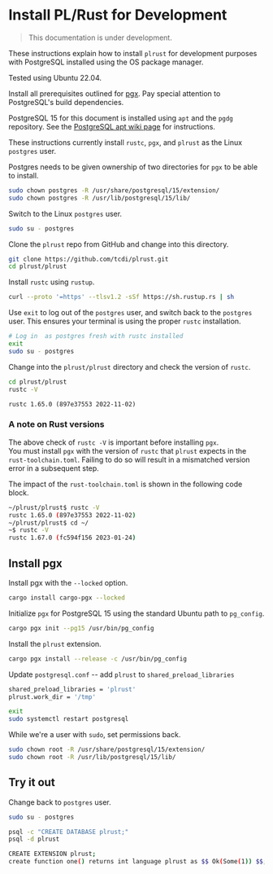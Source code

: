 # Install PL/Rust for Development

> This documentation is under development.

These instructions explain how to install `plrust` for development purposes
with PostgreSQL installed using the OS package manager.

Tested using Ubuntu 22.04.

Install all prerequisites outlined for [pgx](https://github.com/tcdi/pgx#system-requirements).
Pay special attention to PostgreSQL's build dependencies.

PostgreSQL 15 for this document is installed using `apt` and the `pgdg` repository.
See the [PostgreSQL apt wiki page](https://wiki.postgresql.org/wiki/Apt)
for instructions.

These instructions currently install `rustc`, `pgx`, and `plrust` as the
Linux `postgres` user.

Postgres needs to be given ownership of two directories for `pgx` to be able
to install.


```bash
sudo chown postgres -R /usr/share/postgresql/15/extension/
sudo chown postgres -R /usr/lib/postgresql/15/lib/
```

Switch to the Linux `postgres` user.


```bash
sudo su - postgres
```

Clone the `plrust` repo from GitHub and change into this directory.

```bash
git clone https://github.com/tcdi/plrust.git
cd plrust/plrust
```

Install `rustc` using `rustup`.

```bash
curl --proto '=https' --tlsv1.2 -sSf https://sh.rustup.rs | sh
```

Use `exit` to log out of the `postgres` user, and switch back to the `postgres`
user.  This ensures your terminal is using the proper `rustc` installation.

```bash
# Log in  as postgres fresh with rustc installed
exit
sudo su - postgres
```

Change into the `plrust/plrust` directory and check the version of `rustc`.


```bash
cd plrust/plrust
rustc -V
```

```
rustc 1.65.0 (897e37553 2022-11-02)
```

### A note on Rust versions

The above check of `rustc -V` is important before installing `pgx`.  
You must install `pgx` with the version of `rustc` that `plrust` expects in the
`rust-toolchain.toml`.  Failing to do so will result in a mismatched version error in
a subsequent step.

The impact of the `rust-toolchain.toml` is shown in the following code block.

```bash
~/plrust/plrust$ rustc -V
rustc 1.65.0 (897e37553 2022-11-02)
~/plrust/plrust$ cd ~/
~$ rustc -V
rustc 1.67.0 (fc594f156 2023-01-24)
```

## Install pgx

Install pgx with the `--locked` option.

```bash
cargo install cargo-pgx --locked
```

Initialize `pgx` for PostgreSQL 15 using the standard Ubuntu path to `pg_config`.

```bash
cargo pgx init --pg15 /usr/bin/pg_config
```

Install the `plrust` extension.

```bash
cargo pgx install --release -c /usr/bin/pg_config
```

Update `postgresql.conf` -- add `plrust` to `shared_preload_libraries`

```bash
shared_preload_libraries = 'plrust'
plrust.work_dir = '/tmp'
```

```bash
exit
sudo systemctl restart postgresql
```

While we're a user with `sudo`, set permissions back.

```bash
sudo chown root -R /usr/share/postgresql/15/extension/
sudo chown root -R /usr/lib/postgresql/15/lib/
```

## Try it out

Change back to `postgres` user.

```bash
sudo su - postgres
```


```bash
psql -c "CREATE DATABASE plrust;"
psql -d plrust
```

```bash
CREATE EXTENSION plrust;
create function one() returns int language plrust as $$ Ok(Some(1)) $$;
```

